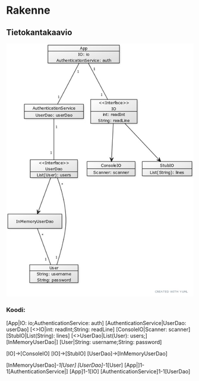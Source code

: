 # Rakenne

## Tietokantakaavio
![Tietokantataulut](https://github.com/juliapalorinne/ohtu/blob/main/viikko3/LoginCucumber/documentation/UML.jpg)

### Koodi:

[App|IO: io;AuthenticationService: auth]
[AuthenticationService|UserDao: userDao]
[<<Interface>>IO|int: readInt;String: readLine]
[ConsoleIO|Scanner: scanner]
[StubIO|List(String): lines]
[<<Interface>>UserDao|List(User): users;]
[InMemoryUserDao|]
[User|String: username;String: password]


[IO]->[ConsoleIO]
[IO]->[StubIO]
[UserDao]->[InMemoryUserDao]

[InMemoryUserDao]*-1[User]
[UserDao]*-1[User]
[App|]1-1[AuthenticationService|]
[App]1-1[IO]
[AuthenticationService]1-1[UserDao]
